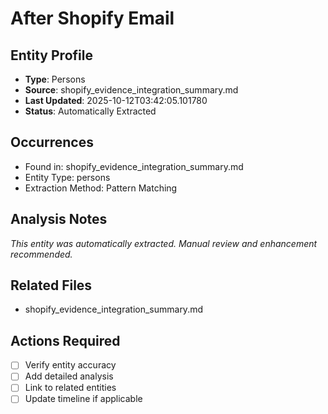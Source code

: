 # After Shopify Email

## Entity Profile
- **Type**: Persons
- **Source**: shopify_evidence_integration_summary.md
- **Last Updated**: 2025-10-12T03:42:05.101780
- **Status**: Automatically Extracted

## Occurrences
- Found in: shopify_evidence_integration_summary.md
- Entity Type: persons
- Extraction Method: Pattern Matching

## Analysis Notes
*This entity was automatically extracted. Manual review and enhancement recommended.*

## Related Files
- shopify_evidence_integration_summary.md

## Actions Required
- [ ] Verify entity accuracy
- [ ] Add detailed analysis
- [ ] Link to related entities
- [ ] Update timeline if applicable
